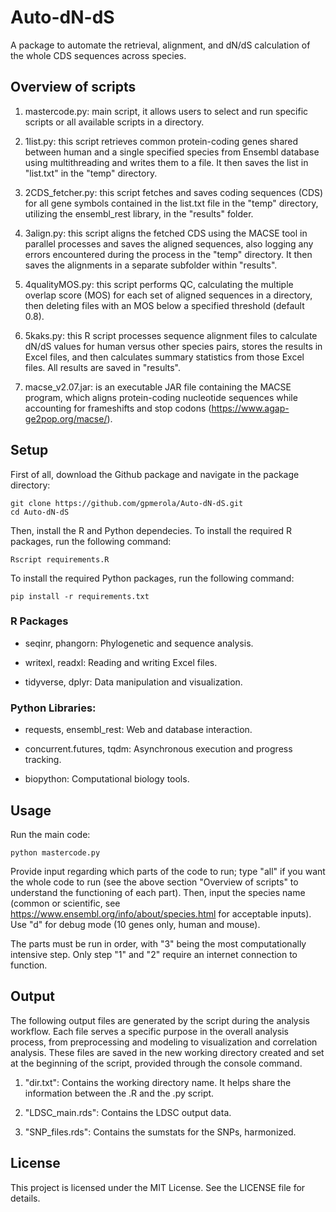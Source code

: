 # Auto-dN-dS
A package to automate the retrieval, alignment, and dN/dS calculation of the whole CDS sequences across species.

## Overview of scripts
  1) mastercode.py: main script, it allows users to select and run specific scripts or all available scripts in a directory.

  2) 1list.py: this script retrieves common protein-coding genes shared between human and a single specified species from Ensembl database using multithreading and writes them to a file. It then saves the list in "list.txt" in the "temp" directory.

  3) 2CDS_fetcher.py: this script fetches and saves coding sequences (CDS) for all gene symbols contained in the list.txt file in the "temp" directory, utilizing the ensembl_rest library, in the "results" folder.

  4) 3align.py: this script aligns the fetched CDS using the MACSE tool in parallel processes and saves the aligned sequences, also logging any errors encountered during the process in the "temp" directory. It then saves the alignments in a separate subfolder within "results".

  5) 4qualityMOS.py: this script performs QC, calculating the multiple overlap score (MOS) for each set of aligned sequences in a directory, then deleting files with an MOS below a specified threshold (default 0.8).

  6) 5kaks.py: this R script processes sequence alignment files to calculate dN/dS values for human versus other species pairs, stores the results in Excel files, and then calculates summary statistics from those Excel files. All results are saved in "results".

  7) macse_v2.07.jar: is an executable JAR file containing the MACSE program, which aligns protein-coding nucleotide sequences while accounting for frameshifts and stop codons (https://www.agap-ge2pop.org/macse/).


## Setup
First of all, download the Github package and navigate in the package directory:

```console
git clone https://github.com/gpmerola/Auto-dN-dS.git
cd Auto-dN-dS
```

Then, install the R and Python dependecies.
To install the required R packages, run the following command:

```console
Rscript requirements.R
```
To install the required Python packages, run the following command:

```console
pip install -r requirements.txt
```

### R Packages
- seqinr, phangorn: Phylogenetic and sequence analysis.
  
- writexl, readxl: Reading and writing Excel files.
  
- tidyverse, dplyr: Data manipulation and visualization.

### Python Libraries:
- requests, ensembl_rest: Web and database interaction.

- concurrent.futures, tqdm: Asynchronous execution and progress tracking.

- biopython: Computational biology tools.

## Usage
Run the main code:

```console
python mastercode.py
```

Provide input regarding which parts of the code to run; type "all" if you want the whole code to run (see the above section "Overview of scripts" to understand the functioning of each part). Then, input the species name (common or scientific, see https://www.ensembl.org/info/about/species.html for acceptable inputs). Use "d" for debug mode (10 genes only, human and mouse).
      
The parts must be run in order, with "3" being the most computationally intensive step. Only step "1" and "2" require an internet connection to function.

## Output
The following output files are generated by the script during the analysis workflow. Each file serves a specific purpose in the overall analysis process, from preprocessing and modeling to visualization and correlation analysis. These files are saved in the new working directory created and set at the beginning of the script, provided through the console command.

  1) "dir.txt": Contains the working directory name. It helps share the information between the .R and the .py script.

  2) "LDSC_main.rds": Contains the LDSC output data.

  3) "SNP_files.rds": Contains the sumstats for the SNPs, harmonized.

## License
This project is licensed under the MIT License. See the LICENSE file for details.
